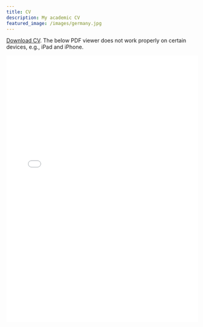 ```yaml
---
title: CV
description: My academic CV
featured_image: /images/germany.jpg
---
```


<a href="https://github.com/bojeryd91/bojeryd91.github.io/raw/main/images/CV.pdf" download>Download CV</a>. The below PDF viewer does not work properly on certain devices, e.g., iPad and iPhone.
<p align="center">
    <iframe src="./images/CV.pdf#toolbar=0&navpanes=0&scrollbar=0#zoom=40" width="100%" height="700px" frameborder="0" webkitallowfullscreen mozallowfullscreen allowfullscreen><p>This browser does not support PDFs. Please download the PDF to view it: <a href="../images/CV.pdf">Download PDF</a>.</p>
</iframe>
</p>
